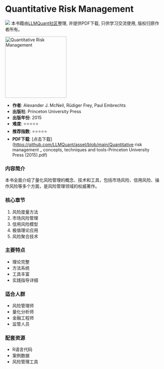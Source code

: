 # Quantitative Risk Management

![](https://fastly.jsdelivr.net/gh/bucketio/img3@main/2024/09/04/1725464231869-e0b2f727-2a0f-4270-bf6c-31ddc350426a.gif)
本书籍由[LLMQuant社区](https://llmquant.com/)整理, 并提供PDF下载, 只供学习交流使用, 版权归原作者所有。

<img src="cover.jpg" alt="Quantitative Risk Management" width="200"/>

- **作者**: Alexander J. McNeil, Rüdiger Frey, Paul Embrechts
- **出版社**: Princeton University Press
- **出版年份**: 2015
- **难度**: ⭐⭐⭐⭐⭐
- **推荐指数**: ⭐⭐⭐⭐⭐
- **PDF下载**: [点击下载](https://github.com/LLMQuant/asset/blob/main/Quantitative risk management _ concepts, techniques and tools-Princeton University Press (2015).pdf)

### 内容简介

本书全面介绍了量化风险管理的概念、技术和工具，包括市场风险、信用风险、操作风险等多个方面，是风险管理领域的权威著作。

### 核心章节

1. 风险度量方法
2. 市场风险管理
3. 信用风险模型
4. 极值理论应用
5. 风险聚合技术

### 主要特点

- 理论完整
- 方法系统
- 工具丰富
- 实践指导详细

### 适合人群

- 风险管理师
- 量化分析师
- 金融工程师
- 监管人员

### 配套资源

- R语言代码
- 案例数据
- 风险管理工具
